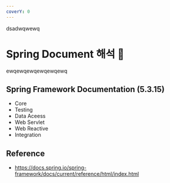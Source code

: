 ```yaml
---
coverY: 0
---
```


dsadwqwewq
# Spring Document 해석 🧐
ewqewqewqewqewqewq
## Spring Framework Documentation (5.3.15) 

- Core
- Testing
- Data Aceess
- Web Servlet
- Web Reactive
- Integration

## Reference
- https://docs.spring.io/spring-framework/docs/current/reference/html/index.html
